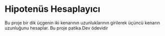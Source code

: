 
# Hipotenüs Hesaplayıcı

Bu proje bir dik üçgenin iki kenarının uzunluklarının girilerek üçüncü kenarın uzunluğunu hesaplar. Bu proje patika.Dev ödevidir
